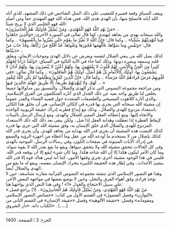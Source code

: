 ------------------------------------------------------------------------

ويقف السياق وقفة قصيرة للتعقيب على ذلك المثل الشاخص في ذلك المشهد، للذي
آتاه الله آياته فانسلخ منها، بأن الهدى هدى الله. فمن هداه الله فهو
المهتدي حقاً ومن أضله الله فهو الخاسر الذي لا يربح شيئاً:  
«مَنْ يَهْدِ اللَّهُ فَهُوَ الْمُهْتَدِي، وَمَنْ يُضْلِلْ فَأُولئِكَ هُمُ الْخاسِرُونَ» ..  
والله سبحانه يهدي من يجاهد ليهتدي، كما قال تعالى في السورة الأخرى:
«وَالَّذِينَ جاهَدُوا فِينا لَنَهْدِيَنَّهُمْ سُبُلَنا» .. وكما قال: «إِنَّ اللَّهَ لا يُغَيِّرُ ما
بِقَوْمٍ حَتَّى يُغَيِّرُوا ما بِأَنْفُسِهِمْ» .. وكما قال: «وَنَفْسٍ وَما سَوَّاها، فَأَلْهَمَها فُجُورَها
وَتَقْواها. قَدْ أَفْلَحَ مَنْ زَكَّاها، وَقَدْ خابَ مَنْ دَسَّاها» ..  
كذلك يضل الله من يبغي الضلال لنفسه ويعرض عن دلائل الهدى وموحيات الإيمان،
ويغلق قلبه وسمعه وبصره دونها. وذلك كما جاء في الآية التالية في السياق:
«وَلَقَدْ ذَرَأْنا لِجَهَنَّمَ كَثِيراً مِنَ الْجِنِّ وَالْإِنْسِ، لَهُمْ قُلُوبٌ لا يَفْقَهُونَ بِها، وَلَهُمْ
أَعْيُنٌ لا يُبْصِرُونَ بِها، وَلَهُمْ آذانٌ لا يَسْمَعُونَ بِها، أُولئِكَ كَالْأَنْعامِ بَلْ هُمْ أَضَلُّ،
أُولئِكَ هُمُ الْغافِلُونَ» .. وكما قال تعالى: «فِي قُلُوبِهِمْ مَرَضٌ فَزادَهُمُ اللَّهُ مَرَضاً»
.. وكما قال: «إِنَّ الَّذِينَ كَفَرُوا وَظَلَمُوا لَمْ يَكُنِ اللَّهُ لِيَغْفِرَ لَهُمْ، وَلا لِيَهْدِيَهُمْ
طَرِيقاً، إِلَّا طَرِيقَ جَهَنَّمَ خالِدِينَ فِيها ... »  
ومن مراجعة مجموعة النصوص التي تذكر الهدى والضلال، والتنسيق بين مدلولاتها
جميعاً يخلص لنا طريق واحد بعيد عن ذلك الجدل الذي أثاره المتكلمون من الفرق
الإسلامية، والذي أثاره اللاهوت المسيحي والفلسفات المتعددة حول قضية
القضاء والقدر عموماً..  
إن مشيئة الله سبحانه التي يجري بها قدره في الكائن الإنساني، هي أن يخلق
هذا الكائن باستعداد مزدوج للهدى والضلال.. وذلك مع إيداع فطرته إدراك
حقيقة الربوبية الواحدة والاتجاه إليها. ومع إعطائه العقل المميز للضلال
والهدى. ومع إرسال الرسل بالبينات لإيقاظ الفطرة إذا تعطلت وهداية العقل
إذا ضل.. ولكن يبقى بعد ذلك كله ذلك الاستعداد المزدوج للهدى والضلال الذي
خلق الإنسان به، وفق مشيئة الله التي جرى بها قدره.  
كذلك اقتضت هذه المشيئة أن يجري قدر الله بهداية من يجاهد للهدى. وأن يجري
قدر الله كذلك بإضلال من لا يستخدم ما أودعه الله من عقل وما أعطاه من
أجهزة الرؤية والسمع في إدراك الآيات المبثوثة في صفحات الكون، وفي رسالات
الرسل، الموحية بالهدى.  
وفي كل الحالات تتحقق مشيئة الله ولا يتحقق سواها، ويقع ما يقع بقدر الله
لا بقوة سواه. وما كان الأمر ليكون هكذا إلا أن الله شاءه هكذا. وما كان
شيء ليقع إلا أن يوقعه قدر الله. فليس في هذا الوجود مشيئة أخرى تجري وفقها
الأمور، كما أنه ليس هناك قوة إلا قدر الله ينشئ الأحداث.. وفي إطار هذه
الحقيقة الكبيرة يتحرك الإنسان بنفسه، ويقع له ما يقع من الهدى والضلال
أيضاً..  
وهذا هو التصور الإسلامي الذي تنشئه مجموعة النصوص القرآنية مقارنة
متناسقة، حين لا تؤخذ فرادى وفق أهواء الفرق والنحل، وحين لا يوضع بعضها في
مواجهة البعض الآخر، على سبيل الاحتجاج والجدل «1» ! وفي هذا النص الذي
يواجهنا هنا:  
«مَنْ يَهْدِ اللَّهُ فَهُوَ الْمُهْتَدِي، وَمَنْ يُضْلِلْ فَأُولئِكَ هُمُ الْخاسِرُونَ» . (1) يراجع فصل.
«التوازن» وفصل الشمول» في القسم الأول من كتاب: «خصائص التصور الإسلامي
ومقوماته» وفصل: «حقيقة الألوهية» وفصل «حقيقة الإنسان» في القسم الثاني من
الكتاب ذاته. «دار الشروق» . \[.....\]

------------------------------------------------------------------------

الجزء: 3 ¦ الصفحة: 1400
